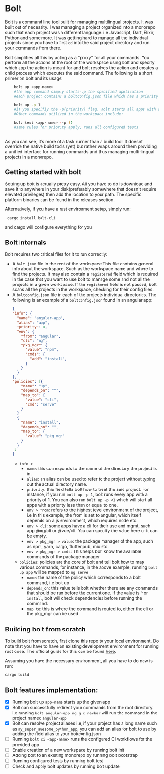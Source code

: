 # Bolt
Bolt is a command line tool built for managing multilingual projects. It was built out of necessity. I was managing a project organized into a monorepo such that each project was a different language: i.e Javascript, Dart, Elixir, Python and some more. It was getting hard to manage all the individual projects since you have to first `cd` into the said project directory and run your commands from there.

Bolt simplifies all this by acting as a "proxy" for all your commands. You perform all the actions at the root of the workspace using bolt and specify which app the action is meant for and bolt resolves the action and creates a child process which executes the said command. The following is a short primer on bolt and its usage:

```bash
    bolt up <app-name>
    #the app command simply starts-up the specified application
    #each project contains a boltconfig.json file which has a priority field, it can be used as shown below:

    bolt up -p 1
    #if you specifiy the -p(priority) flag, bolt starts all apps with a priority that is equal to the provided value
    #Other commands utilized in the workspace include:

    bolt test <app-name> (-p ?)
    #same rules for priority apply, runs all configured tests
 
```

As you can see, it's more of a task runner than a build tool. It doesnt override the native build tools (yet) but rather wraps around them providing a unified interface for running commands and thus managing multi-lingual projects in a monorepo. 


## Getting started with bolt
Setting up bolt is actually pretty easy. All you have to do is download and save it to anywhere in your disk(preferably somewhere that doesn't require elevated privileges) then add the location to your path. The specific platform binaries can be found in the releases section.

Alternatively, if you have a rust environment setup, simply run:

 ```rust
  cargo install bolt-cli
 ```
 and cargo will configure everything for you

## Bolt internals
Bolt requires two critical files for it to run correctly:
- A `bolt.json` file in the root of the workspace
  This file contains general info about the workspace. Such as the workspace name and where to find the projects. It may also contain a `registered` field which is required in the case that you want to use bolt to manage some and not all the projects in a given workspace. If the `registered` field is not passed, bolt scans all the projects in the workspace, checking for their config files.
- A `boltconfig.json` file in each of the projects individual directories. 
  The following is an example of a `boltconfig.json` found in an angular app:
  ```json
  {
  "info": {
    "name": "angular-app",
    "alias": "app",
    "priority": 0,
    "env": {
      "from": "angular",
      "cli": "ng",
      "pkg_mgr": {
        "value": "npm",
        "cmds": {
          "add": "install",
        }
      }
    }
  },
  "policies": [{
      "name": "up",
      "depends_on": "^",
      "map_to": {
        "value": "cli",
        "cmd": "serve"
      }
    },
    {
      "name": "install",
      "depends_on": "",
      "map_to": {
        "value": "pkg_mgr"
      }
    },
   ]
  }
  ```
  - `info > `
    - `name`: this corresponds to the name of the directory the project is in.
    - `alias`: an alias can be used to refer to the project without typing out the actual directory name.
    - `priority`: this field tells bolt how to treat the said project. For instance, if you run `bolt up -p 1`, bolt runs every app with a priority of 1. You can also run `bolt up -p <1` which will start all apps with a priority less than or equal to one.
    - `env > from`: refers to the highest level environment of the project, i.e In this example, the from is set to angular, which itself depends on a js environment, which requires node etc.
    - `env > cli`: some apps have a cli for their use and mgmt, such app @ng/cli or @vue/cli. You can specify the value here or it can be empty.
    - `env > pkg_mgr > value`: the package manager of the app, such as npm, yarn, cargo, flutter pub, mix etc.
    - `env > pkg_mgr > cmds`: This helps bolt know the available commands of the package manager 
  - `policies`: policies are the core of bolt and tell bolt how to map various commands, for instance, in the above example, running `bolt up app` will be mapped to `ng serve`
    - `name`: the name of the policy which corresponds to a bolt command, i.e bolt up
    - `depends_on`: this value tells bolt whether there are any commands that should be run before the current one. If the value is `^` or `install`, bolt will check dependencies before running the command.
    - `map_to`: this is where the command is routed to, either the cli or the pkg_mgr can be used

## Building bolt from scratch
To build bolt from scratch, first clone this repo to your local environment. Do note that you have to have an existing development environment for running rust code. The official guide for this can be found [here](https://rust-lang.org/guides). 

Assuming you have the necessary environment, all you have to do now is run:
```bash
cargo build
```

## Bolt features implementation: 

- [x] Running bolt up `app-name` starts up the given app
- [x] Bolt can successfully redirect your commands from the root directory. i.e running `bolt angular-app ng g c navbar` will run the command in the project named `angular-app`
- [x] Bolt can resolve project aliases i.e, if your project has a long name such as `my_super_awesome_python_app`, you can add an alias for bolt to use by adding the field alias to your boltconfig.json 
- [ ] Running `bolt ci <app-name>` runs the configured CI workflows for the provided app
- [ ] Enable creation of a new workspace by running bolt init 
- [ ] Adding bolt to an existing monorepo by running bolt bootstrap
- [ ] Running configured tests by running bolt test
- [ ] Check and apply bolt updates by running bolt update
